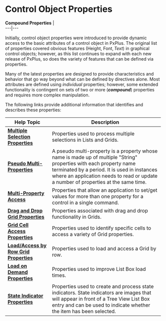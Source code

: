 # Control Object Properties

**Compound Properties** |   
---|---  
  
Initially, control object properties were introduced to provide dynamic access to the basic attributes of a control object in PxPlus. The original list of properties covered obvious features (Height, Font$, Text$) in graphical control objects; however, as this list continues to expand with each new release of PxPlus, so does the variety of features that can be defined via properties.

Many of the latest properties are designed to provide characteristics and behavior that go way beyond what can be defined by directives alone. Most attributes are defined using _individual_ properties; however, some extended functionality is contingent on sets of two or more (**_compound_**) properties and requires more complex manipulation.

The following links provide additional information that identifies and describes these properties:

**Help Topic** |  **Description**  
---|---  
**[Multiple Selection Properties](multipleselect.md)** |  Properties used to process multiple selections in Lists and Grids.  
**[Pseudo Multi-Properties](psuedo_multi.md)** |  A pseudo multi-property is a property whose name is made up of multiple "String" properties with each property name terminated by a period. It is used in instances where an application needs to read or update a number of properties at the same time.  
**[Multi-Property Access](multi_prop.md)** |  Properties that allow an application to set/get values for more than one property for a control in a single command.  
**[Drag and Drop Grid Properties](dragdropgrid.md)** |  Properties associated with drag and drop functionality in Grids.  
**[Grid Cell Access Properties](grid_cell.md)** |  Properties used to identify specific cells to access a variety of Grid properties.  
**[Load/Access by Row Grid Properties](grid_by_row.md)** |  Properties used to load and access a Grid by row.  
**[Load on Demand Properties](loadondemand.md)** |  Properties used to improve List Box load times.  
**[State Indicator Properties](stateind.md)** |  Properties used to create and process state indicators. State indicators are images that will appear in front of a Tree View List Box entry and can be used to indicate whether the item has been selected.
